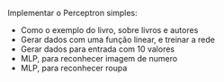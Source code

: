 Implementar o Perceptron simples:
- Como o exemplo do livro, sobre livros e autores
- Gerar dados com uma função linear, e treinar a rede
- Gerar dados para entrada com 10 valores
- MLP, para reconhecer imagem de numero
- MLP, para reconhecer roupa
